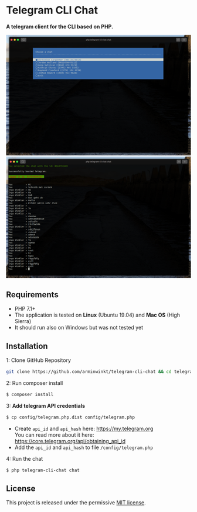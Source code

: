 # Telegram CLI Chat

**A telegram client for the CLI based on PHP.**


![Choose a chat](resources/screenshots/screenshot-1.png?raw=true)
![Chatting](resources/screenshots/screenshot-2.png?raw=true)


## Requirements

- PHP 7.1+
- The application is tested on **Linux** (Ubuntu 19.04) and **Mac OS** (High Sierra)
- It should run also on Windows but was not tested yet

## Installation

1: Clone GitHub Repository
```bash
git clone https://github.com/arminwinkt/telegram-cli-chat && cd telegram-cli-chat
```

2: Run composer install
```bash
$ composer install
```

3: **Add telegram API credentials**
```bash
$ cp config/telegram.php.dist config/telegram.php
```

- Create `api_id` and `api_hash` here: https://my.telegram.org  
  You can read more about it here: https://core.telegram.org/api/obtaining_api_id
- Add the `api_id` and `api_hash` to file `/config/telegram.php`

4: Run the chat
```bash
$ php telegram-cli-chat chat
``` 


## License

This project is released under the permissive [MIT license](LICENSE.md).